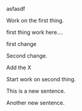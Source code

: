 asfasdf

Work on the first thing.

first thing work here....

first change

Second change.

Add the X

Start work on second thing.

This is a new sentence.

Another new sentence.